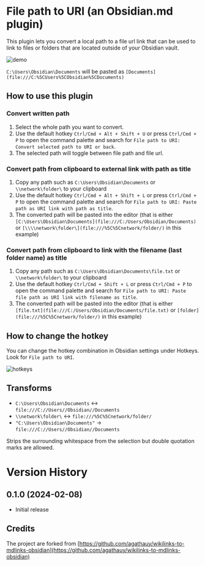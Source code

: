 # File path to URI (an Obsidian.md plugin)

This plugin lets you convert a local path to a file url link that can be used to link to files or folders that are located outside of your Obsidian vault.

![demo](https://raw.githubusercontent.com/MichalBures/obsidian-file-path-to-uri/master/demo.gif)

`C:\Users\Obsidian\Documents` will be pasted as `[Documents](file:///C:%5CUsers%5CObsidian%5CDocuments)`

## How to use this plugin

### Convert written path
1. Select the whole path you want to convert.
2. Use the default hotkey `Ctrl/Cmd + Alt + Shift + U` or press `Ctrl/Cmd + P` to open the command palette and search for `File path to URI: Convert selected path to URI or back`.
3. The selected path will toggle between file path and file url.

### Convert path from clipboard to external link with path as title
1. Copy any path such as `C:\Users\Obsidian\Documents` or `\\network\folder\` to your clipboard
2. Use the default hotkey `Ctrl/Cmd + Alt + Shift + L` or press `Ctrl/Cmd + P` to open the command palette and search for `File path to URI: Paste path as URI link with path as title`.
3. The converted path will be pasted into the editor (that is either `[C:\Users\Obsidian\Documents](file:///C:/Users/Obsidian/Documents)`
   or `[\\\\network\folder\](file:///%5C%5Cnetwork/folder/)` in this example)

### Convert path from clipboard to link with the filename (last folder name) as title
1. Copy any path such as `C:\Users\Obsidian\Documents\file.txt` or `\\network\folder\` to your clipboard
2. Use the default hotkey `Ctrl/Cmd + Shift + L` or press `Ctrl/Cmd + P` to open the command palette and search for `File path to URI: Paste file path as URI link with filename as title`.
3. The converted path will be pasted into the editor (that is either `[file.txt](file:///C:/Users/Obsidian/Documents/file.txt)`
   or `[folder](file:///%5C%5Cnetwork/folder/)` in this example)

## How to change the hotkey 
You can change the hotkey combination in Obsidian settings under Hotkeys. Look for `File path to URI`.

![hotkeys](https://raw.githubusercontent.com/MichalBures/obsidian-file-path-to-uri/master/hotkeys.png)

## Transforms

- `C:\Users\Obsidian\Documents` <-> `file:///C://Users//Obsidian//Documents`
- `\\network\folder\` <-> `file:///%5C%5Cnetwork/folder/`
- ` "C:\Users\Obsidian\Documents" ` -> `file:///C://Users//Obsidian//Documents`
  
Strips the surrounding whitespace from the selection but double quotation marks are allowed.

# Version History

## 0.1.0 (2024-02-08)
- Initial release

## Credits

The project are forked from [https://github.com/agathauy/wikilinks-to-mdlinks-obsidian](https://github.com/agathauy/wikilinks-to-mdlinks-obsidian)
